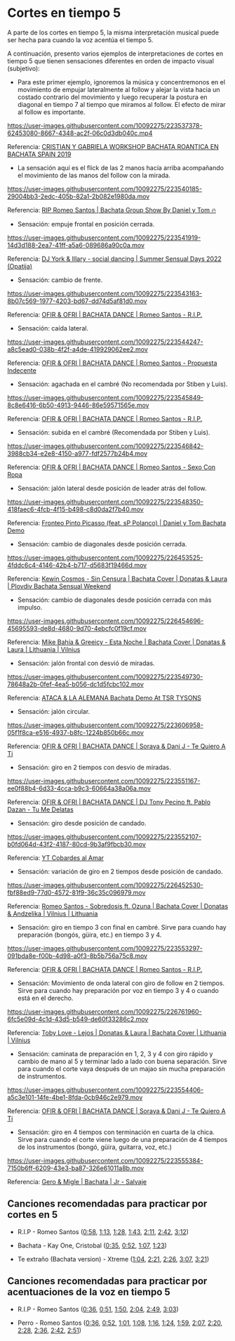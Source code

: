 # Cortes en tiempo 5

A parte de los cortes en tiempo 5, la misma interpretación musical puede ser hecha para cuando la voz acentúa el tiempo 5.

A continuación, presento varios ejemplos de interpretaciones de cortes en tiempo 5 que tienen sensaciones diferentes en orden de impacto visual (subjetivo):

- Para este primer ejemplo, ignoremos la música y concentremonos en el movimiento de empujar lateralmente al follow y alejar la vista hacia un costado contrario del movimiento y luego recuperar la postura en diagonal en tiempo 7 al tiempo que miramos al follow. El efecto de mirar al follow es importante.

https://user-images.githubusercontent.com/10092275/223537378-62453080-8667-4348-ac2f-06c0d3db040c.mp4

Referencia: [CRISTIAN Y GABRIELA WORKSHOP BACHATA ROANTICA EN BACHATA SPAIN 2019](https://youtu.be/cBXdynOf-Ks?t=145)

- La sensación aquí es el flick de las 2 manos hacía arriba acompañando el movimiento de las manos del follow con la mirada.

https://user-images.githubusercontent.com/10092275/223540185-29004bb3-2edc-405b-82a1-2b082e1980da.mov

Referencia: [RIP Romeo Santos | Bachata Group Show By Daniel y Tom 🔥](https://youtu.be/NpbH5VpIpuw?t=60)

- Sensación: empuje frontal en posición cerrada.

https://user-images.githubusercontent.com/10092275/223541919-14d3d188-2ea7-41ff-a5a6-089686a90c0a.mov

Referencia: [DJ York & Illary - social dancing | Summer Sensual Days 2022 (Opatija)](https://youtu.be/2n6JuhYmEgc?t=65)

- Sensación: cambio de frente.

https://user-images.githubusercontent.com/10092275/223543163-8b07c569-1977-4203-bd67-dd74d5af81d0.mov

Referencia: [OFIR & OFRI | BACHATA DANCE | Romeo Santos - R.I.P.](https://youtu.be/cNqZMvT0ErE?t=145)

- Sensación: caída lateral.

https://user-images.githubusercontent.com/10092275/223544247-a8c5ead0-038b-4f2f-a4de-419929062ee2.mov

Referencia: [OFIR & OFRI | BACHATA DANCE | Romeo Santos - Propuesta Indecente](https://youtu.be/RCLvL4tjQf4?t=93)

- Sensación: agachada en el cambré (No recomendada por Stiben y Luis).

https://user-images.githubusercontent.com/10092275/223545849-8c8e6416-6b50-4913-9446-86e59571565e.mov

Referencia: [OFIR & OFRI | BACHATA DANCE | Romeo Santos - R.I.P.](https://youtu.be/cNqZMvT0ErE?t=42)

- Sensación: subida en el cambré (Recomendada por Stiben y Luis).

https://user-images.githubusercontent.com/10092275/223546842-3988cb34-e2e8-4150-a977-fdf2577b24b4.mov

Referencia: [OFIR & OFRI | BACHATA DANCE | Romeo Santos - Sexo Con Ropa](https://youtu.be/bIfBzHD8SLo?t=57)

- Sensación: jalón lateral desde posición de leader atrás del follow.

https://user-images.githubusercontent.com/10092275/223548350-418faec6-4fcb-4f15-b498-c8d0da2f7b40.mov

Referencia: [Fronteo Pinto Picasso (feat. sP Polanco) | Daniel y Tom Bachata Demo](https://youtu.be/QPff2vfyN04?t=73)

- Sensación: cambio de diagonales desde posición cerrada.

https://user-images.githubusercontent.com/10092275/226453525-4fddc6c4-4146-42b4-b717-d5683f19466d.mov

Referencia: [Kewin Cosmos - Sin Censura | Bachata Cover | Donatas & Laura | Plovdiv Bachata Sensual Weekend](https://youtu.be/AH-zC3dV6E4?t=91)

- Sensación: cambio de diagonales desde posición cerrada con más impulso.

https://user-images.githubusercontent.com/10092275/226454696-45695593-de8d-4680-9d70-4ebcfc0f19cf.mov

Referencia: [Mike Bahía & Greeicy - Esta Noche | Bachata Cover | Donatas & Laura | Lithuania | Vilnius](https://youtu.be/t56YAzXnnpo?t=39)

- Sensación: jalón frontal con desvió de miradas.

https://user-images.githubusercontent.com/10092275/223549730-78648a2b-0fef-4ea5-b056-dc1d5fcbc102.mov

Referencia: [ATACA & LA ALEMANA Bachata Demo At TSR TYSONS](https://youtu.be/Win6IGMhQPo?t=57)

- Sensación: jalón circular.

https://user-images.githubusercontent.com/10092275/223606958-05f1f8ca-e516-4937-b8fc-1224b850b66c.mov

Referencia: [OFIR & OFRI | BACHATA DANCE | Soraya & Dani J - Te Quiero A Ti](https://youtu.be/MBcUrsWSMKk?t=89)

- Sensación: giro en 2 tiempos con desvio de miradas.

https://user-images.githubusercontent.com/10092275/223551167-ee0f88b4-6d33-4cca-b9c3-60664a38a06a.mov

Referencia: [OFIR & OFRI | BACHATA DANCE | DJ Tony Pecino ft. Pablo Dazan - Tu Me Delatas](https://youtu.be/AuGGqBramc8?t=59)

- Sensación: giro desde posición de candado.

https://user-images.githubusercontent.com/10092275/223552107-b0fd064d-43f2-4187-80cd-9b3af9fbcb30.mov

Referencia: [YT Cobardes al Amar](https://youtu.be/tM-Oqu7wUfA?t=37)

- Sensación: variación de giro en 2 tiempos desde posición de candado.

https://user-images.githubusercontent.com/10092275/226452530-fbf88ed9-77d0-4572-81f9-36c35c096979.mov

Referencia: [Romeo Santos - Sobredosis ft. Ozuna | Bachata Cover | Donatas & Andzelika | Vilnius | Lithuania](https://youtu.be/TWY6H874Tt0?t=10)

- Sensación: giro en tiempo 3 con final en cambré. Sirve para cuando hay preparación (bongós, güira, etc.) en tiempo 3 y 4.

https://user-images.githubusercontent.com/10092275/223553297-091bda8e-f00b-4d98-a0f3-8b5b756a75c8.mov

Referencia: [OFIR & OFRI | BACHATA DANCE | Romeo Santos - R.I.P.](https://youtu.be/Vw2vUu-P9jc?t=68)

- Sensación: Movimiento de onda lateral con giro de follow en 2 tiempos. Sirve para cuando hay preparación por voz en tiempo 3 y 4 o cuando está en el derecho.

https://user-images.githubusercontent.com/10092275/226761960-6fc5e09d-4c1d-43d5-b549-de60f33286c2.mov

Referencia: [Toby Love - Lejos | Donatas & Laura | Bachata Cover | Lithuania | Vilnius](https://youtu.be/ww1YrZfPnJw?t=23)

- Sensación: caminata de preparación en 1, 2, 3 y 4 con giro rápido y cambio de mano al 5 y terminar lado a lado con buena separación. Sirve para cuando el corte vaya después de un majao sin mucha preparación de instrumentos.

https://user-images.githubusercontent.com/10092275/223554406-a5c3e101-14fe-4be1-8fda-0cb946c2e979.mov

Referencia: [OFIR & OFRI | BACHATA DANCE | Soraya & Dani J - Te Quiero A Ti](https://youtu.be/MBcUrsWSMKk?t=122)

- Sensación: giro en 4 tiempos con terminación en cuarta de la chica. Sirve para cuando el corte viene luego de una preparación de 4 tiempos de los instrumentos (bongó, güira, guitarra, voz, etc.)

https://user-images.githubusercontent.com/10092275/223555384-7150b6ff-6209-43e3-ba87-326e61011a8b.mov

Referencia: [Gero & Migle | Bachata | Jr - Salvaje](https://youtu.be/xZaRrsaUZj0?t=34)

## Canciones recomendadas para practicar por cortes en 5

- R.I.P - Romeo Santos ([0:58](https://youtu.be/Uzt3PBzObl4?t=58), [1:13](https://youtu.be/Uzt3PBzObl4?t=73), [1:28](https://youtu.be/Uzt3PBzObl4?t=88), [1:43](https://youtu.be/Uzt3PBzObl4?t=103), [2:11](https://youtu.be/Uzt3PBzObl4?t=131), [2:42](https://youtu.be/Uzt3PBzObl4?t=162), [3:12](https://youtu.be/Uzt3PBzObl4?t=192))

- Bachata - Kay One, Cristobal ([0:35](https://youtu.be/C1m64RYBUFw?t=34), [0:52](https://youtu.be/C1m64RYBUFw?t=52), [1:07](https://youtu.be/C1m64RYBUFw?t=67), [1:23](https://youtu.be/C1m64RYBUFw?t=83))

- Te extraño (Bachata version) - Xtreme ([1:04](https://youtu.be/Gw-14MK4NWU?t=64), [2:21](https://youtu.be/Gw-14MK4NWU?t=141), [2:26](https://youtu.be/Gw-14MK4NWU?t=146), [3:07](https://youtu.be/Gw-14MK4NWU?t=187), [3:21](https://youtu.be/Gw-14MK4NWU?t=201))

## Canciones recomendadas para practicar por acentuaciones de la voz en tiempo 5

- R.I.P - Romeo Santos ([0:36](https://youtu.be/Uzt3PBzObl4?t=36), [0:51](https://youtu.be/Uzt3PBzObl4?t=51), [1:50](https://youtu.be/Uzt3PBzObl4?t=110), [2:04](https://youtu.be/Uzt3PBzObl4?t=124), [2:49](https://youtu.be/Uzt3PBzObl4?t=169), [3:03](https://youtu.be/Uzt3PBzObl4?t=183))

- Perro - Romeo Santos ([0:36](https://youtu.be/OtBrF64KLFs?t=36), [0:52](https://youtu.be/OtBrF64KLFs?t=52), [1:01](https://youtu.be/OtBrF64KLFs?t=61), [1:08](https://youtu.be/OtBrF64KLFs?t=68), [1:16](https://youtu.be/OtBrF64KLFs?t=76), [1:24](https://youtu.be/OtBrF64KLFs?t=84), [1:59](https://youtu.be/OtBrF64KLFs?t=119), [2:07](https://youtu.be/OtBrF64KLFs?t=127), [2:20](https://youtu.be/OtBrF64KLFs?t=140), [2:28](https://youtu.be/OtBrF64KLFs?t=148), [2:36](https://youtu.be/OtBrF64KLFs?t=156), [2:42](https://youtu.be/OtBrF64KLFs?t=162), [2:51](https://youtu.be/OtBrF64KLFs?t=171))
